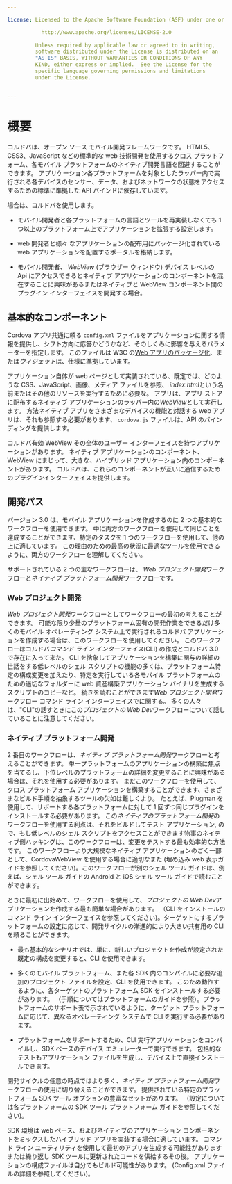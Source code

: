 ```yaml
---

license: Licensed to the Apache Software Foundation (ASF) under one or more contributor license agreements. See the NOTICE file distributed with this work for additional information regarding copyright ownership. The ASF licenses this file to you under the Apache License, Version 2.0 (the "License"); you may not use this file except in compliance with the License. You may obtain a copy of the License at

           http://www.apache.org/licenses/LICENSE-2.0
    
         Unless required by applicable law or agreed to in writing,
         software distributed under the License is distributed on an
         "AS IS" BASIS, WITHOUT WARRANTIES OR CONDITIONS OF ANY
         KIND, either express or implied.  See the License for the
         specific language governing permissions and limitations
         under the License.
    

---
```


# 概要

コルドバは、オープン ソース モバイル開発フレームワークです。 HTML5、CSS3、JavaScript などの標準的な web 技術開発を使用するクロス プラットフォーム、各モバイル プラットフォームのネイティブ開発言語を回避することができます。 アプリケーション各プラットフォームを対象としたラッパー内で実行される各デバイスのセンサー、データ、およびネットワークの状態をアクセスするための標準に準拠した API バインドに依存しています。

場合は、コルドバを使用します。

*   モバイル開発者と各プラットフォームの言語とツールを再実装しなくても 1 つ以上のプラットフォーム上でアプリケーションを拡張する設定します。

*   web 開発者と様々 なアプリケーションの配布用にパッケージ化されている web アプリケーションを配置するポータルを格納します。

*   モバイル開発者、 *WebView* (ブラウザー ウィンドウ) デバイス レベルの Api にアクセスできるとネイティブ アプリケーションのコンポーネントを混在することに興味があるまたはネイティブと WebView コンポーネント間のプラグイン インターフェイスを開発する場合。

## 基本的なコンポーネント

Cordova アプリ共通に頼る `config.xml` ファイルをアプリケーションに関する情報を提供し、シフト方向に応答かどうかなど、そのしくみに影響を与えるパラメーターを指定します。 このファイルは W3C の[Web アプリのパッケージ化][1]、または*ウィジェット*は、仕様に準拠しています。

 [1]: http://www.w3.org/TR/widgets/

アプリケーション自体が web ページとして実装されている、既定では、どのような CSS、JavaScript、画像、メディア ファイルを参照、 *index.html*という名前またはその他のリソースを実行するために必要な。 アプリは、アプリ ストアに配布するネイティブ アプリケーションのラッパー内の*WebView*として実行します。 方法ネイティブ アプリをさまざまなデバイスの機能と対話する web アプリは、それも参照する必要があります、 `cordova.js` ファイルは、API のバインディングを提供します。

コルドバ有効 WebView その全体のユーザー インターフェイスを持つアプリケーションがあります。 ネイティブ アプリケーションのコンポーネント、WebView にまじって、大きな、ハイブリッド アプリケーション内のコンポーネントがあります。 コルドバは、これらのコンポーネントが互いに通信するための*プラグイン*インターフェイスを提供します。

## 開発パス

バージョン 3.0 は、モバイル アプリケーションを作成するのに 2 つの基本的なワークフローを使用できます。 中に両方のワークフローを使用して同じことを達成することができます、特定のタスクを 1 つのワークフローを使用して、他の上に適しています。 この理由のための最高の状況に最適なツールを使用できるように、両方のワークフローを理解してください。

サポートされている 2 つの主なワークフローは、 *Web プロジェクト開発*ワークフローと*ネイティブ プラットフォーム開発*ワークフローです。

### Web プロジェクト開発

*Web プロジェクト開発*ワークフローとしてワークフローの最初の考えることができます。 可能な限り少量のプラットフォーム固有の開発作業をできるだけ多くのモバイル オペレーティング システム上で実行されるコルドバ アプリケーションを作成する場合は、このワークフローを使用してください。 このワークフローはコルドバ*コマンド ライン インターフェイス*(CLI) の作成とコルドバ 3.0 で存在に入って来た。 CLI を捨象してアプリケーションを構築に関与の詳細の世話をする低レベルのシェル スクリプトの機能の多くは、プラットフォーム特定の構成変更を加えたり、特定を実行している各モバイル プラットフォームのための適切なフォルダーに web 資産構築アプリケーション バイナリを生成するスクリプトのコピーなど。 続きを読むことができます*Web プロジェクト開発*ワークフロー コマンド ライン インターフェイスでに関する。 多くの人々 は、"CLI"の話すときにこの*プロジェクトの Web Dev*ワークフローについて話していることに注意してください。

### ネイティブ プラットフォーム開発

2 番目のワークフローは、*ネイティブ プラットフォーム開発*ワークフローと考えることができます。 単一プラットフォームのアプリケーションの構築に焦点を当てるし、下位レベルのプラットフォームの詳細を変更することに興味がある場合は、それを使用する必要があります。 まだこのワークフローを使用して、クロス プラットフォーム アプリケーションを構築することができます、さまざまなビルド手順を抽象するツールの欠如は難しくより。 たとえば、Plugman を使用して、サポートする各プラットフォームに対して 1 回ずつ同じプラグインをインストールする必要があります。 この*ネイティブのプラットフォーム開発*のワークフローを使用する利点は、それをビルドしてテスト アプリケーション, ので、もし低レベルのシェル スクリプトをアクセスことができます物事のネイティブ側ハッキングは、このワークフローは、変更をテストする最も効率的な方法です。 このワークフローより大規模なネイティブ アプリケーションのごく一部として、CordovaWebView を使用する場合に適切なまた (埋め込み web 表示ガイドを参照してください)。このワークフローが別のシェル ツール ガイドは、例えば、シェル ツール ガイドの Android と iOS シェル ツール ガイドで読むことができます。

ときに最初に出始めて、ワークフローを使用して、*プロジェクトの Web Dev*アプリケーションを作成する最も簡単な場合があります。 （CLI をインストールのコマンド ライン インターフェイスを参照してください)。ターゲットにするプラットフォームの設定に応じて、開発サイクルの漸進的により大きい共有用の CLI を頼ることができます。

*   最も基本的なシナリオでは、単に、新しいプロジェクトを作成が設定された既定の構成を変更すると、CLI を使用できます。

*   多くのモバイル プラットフォーム、また各 SDK 内のコンパイルに必要な追加のプロジェクト ファイルを設定、CLI を使用できます。 このため動作するように、各ターゲットのプラットフォーム SDK をインストールする必要があります。 （手順についてはプラットフォームのガイドを参照）。プラットフォームのサポート表で示されているように、ターゲット プラットフォームに応じて、異なるオペレーティング システムで CLI を実行する必要があります。

*   プラットフォームをサポートするため、CLI 実行アプリケーションをコンパイルし、SDK ベースのデバイス エミュレーターで実行できます。 包括的なテストもアプリケーション ファイルを生成し、デバイス上で直接インストールできます。

開発サイクルの任意の時点ではより多く、*ネイティブ プラットフォーム開発*ワークフローの使用に切り替えることができます。 提供されている特定のプラットフォーム SDK ツール オプションの豊富なセットがあります。 （設定については各プラットフォームの SDK ツール プラットフォーム ガイドを参照してください)。

SDK 環境は web ベース、およびネイティブのアプリケーション コンポーネントをミックスしたハイブリッド アプリを実装する場合に適しています。 コマンド ライン ユーティリティを使用して最初のアプリを生成する可能性がありますまたは繰り返し SDK ツールに更新されたコードを供給するその後。 アプリケーションの構成ファイルは自分でもビルド可能性があります。 (Config.xml ファイルの詳細を参照してください)。